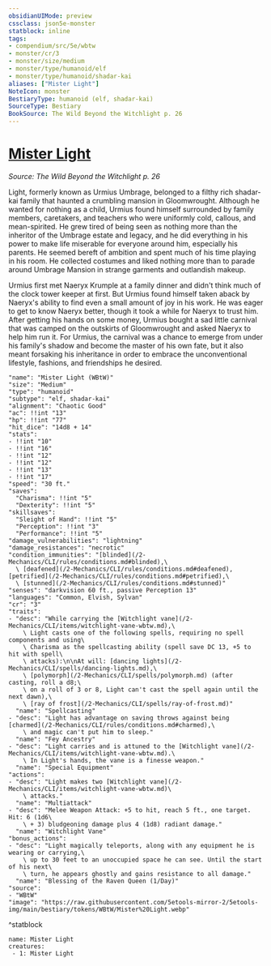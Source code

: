 ```yaml
---
obsidianUIMode: preview
cssclass: json5e-monster
statblock: inline
tags:
- compendium/src/5e/wbtw
- monster/cr/3
- monster/size/medium
- monster/type/humanoid/elf
- monster/type/humanoid/shadar-kai
aliases: ["Mister Light"]
NoteIcon: monster
BestiaryType: humanoid (elf, shadar-kai)
SourceType: Bestiary
BookSource: The Wild Beyond the Witchlight p. 26
---
```

# [Mister Light](2-Mechanics\CLI\bestiary\npc/mister-light-wbtw.md)
*Source: The Wild Beyond the Witchlight p. 26*  

Light, formerly known as Urmius Umbrage, belonged to a filthy rich shadar-kai family that haunted a crumbling mansion in Gloomwrought. Although he wanted for nothing as a child, Urmius found himself surrounded by family members, caretakers, and teachers who were uniformly cold, callous, and mean-spirited. He grew tired of being seen as nothing more than the inheritor of the Umbrage estate and legacy, and he did everything in his power to make life miserable for everyone around him, especially his parents. He seemed bereft of ambition and spent much of his time playing in his room. He collected costumes and liked nothing more than to parade around Umbrage Mansion in strange garments and outlandish makeup.

Urmius first met Naeryx Krumple at a family dinner and didn't think much of the clock tower keeper at first. But Urmius found himself taken aback by Naeryx's ability to find even a small amount of joy in his work. He was eager to get to know Naeryx better, though it took a while for Naeryx to trust him. After getting his hands on some money, Urmius bought a sad little carnival that was camped on the outskirts of Gloomwrought and asked Naeryx to help him run it. For Urmius, the carnival was a chance to emerge from under his family's shadow and become the master of his own fate, but it also meant forsaking his inheritance in order to embrace the unconventional lifestyle, fashions, and friendships he desired.

```statblock
"name": "Mister Light (WBtW)"
"size": "Medium"
"type": "humanoid"
"subtype": "elf, shadar-kai"
"alignment": "Chaotic Good"
"ac": !!int "13"
"hp": !!int "77"
"hit_dice": "14d8 + 14"
"stats":
- !!int "10"
- !!int "16"
- !!int "12"
- !!int "12"
- !!int "13"
- !!int "17"
"speed": "30 ft."
"saves":
  "Charisma": !!int "5"
  "Dexterity": !!int "5"
"skillsaves":
  "Sleight of Hand": !!int "5"
  "Perception": !!int "3"
  "Performance": !!int "5"
"damage_vulnerabilities": "lightning"
"damage_resistances": "necrotic"
"condition_immunities": "[blinded](/2-Mechanics/CLI/rules/conditions.md#blinded),\
  \ [deafened](/2-Mechanics/CLI/rules/conditions.md#deafened), [petrified](/2-Mechanics/CLI/rules/conditions.md#petrified),\
  \ [stunned](/2-Mechanics/CLI/rules/conditions.md#stunned)"
"senses": "darkvision 60 ft., passive Perception 13"
"languages": "Common, Elvish, Sylvan"
"cr": "3"
"traits":
- "desc": "While carrying the [Witchlight vane](/2-Mechanics/CLI/items/witchlight-vane-wbtw.md),\
    \ Light casts one of the following spells, requiring no spell components and using\
    \ Charisma as the spellcasting ability (spell save DC 13, +5 to hit with spell\
    \ attacks):\n\nAt will: [dancing lights](/2-Mechanics/CLI/spells/dancing-lights.md),\
    \ [polymorph](/2-Mechanics/CLI/spells/polymorph.md) (after casting, roll a d8;\
    \ on a roll of 3 or 8, Light can't cast the spell again until the next dawn),\
    \ [ray of frost](/2-Mechanics/CLI/spells/ray-of-frost.md)"
  "name": "Spellcasting"
- "desc": "Light has advantage on saving throws against being [charmed](/2-Mechanics/CLI/rules/conditions.md#charmed),\
    \ and magic can't put him to sleep."
  "name": "Fey Ancestry"
- "desc": "Light carries and is attuned to the [Witchlight vane](/2-Mechanics/CLI/items/witchlight-vane-wbtw.md).\
    \ In Light's hands, the vane is a finesse weapon."
  "name": "Special Equipment"
"actions":
- "desc": "Light makes two [Witchlight vane](/2-Mechanics/CLI/items/witchlight-vane-wbtw.md)\
    \ attacks."
  "name": "Multiattack"
- "desc": "Melee Weapon Attack: +5 to hit, reach 5 ft., one target. Hit: 6 (1d6\
    \ + 3) bludgeoning damage plus 4 (1d8) radiant damage."
  "name": "Witchlight Vane"
"bonus_actions":
- "desc": "Light magically teleports, along with any equipment he is wearing or carrying,\
    \ up to 30 feet to an unoccupied space he can see. Until the start of his next\
    \ turn, he appears ghostly and gains resistance to all damage."
  "name": "Blessing of the Raven Queen (1/Day)"
"source":
- "WBtW"
"image": "https://raw.githubusercontent.com/5etools-mirror-2/5etools-img/main/bestiary/tokens/WBtW/Mister%20Light.webp"
```
^statblock

```encounter-table
name: Mister Light
creatures:
 - 1: Mister Light
```